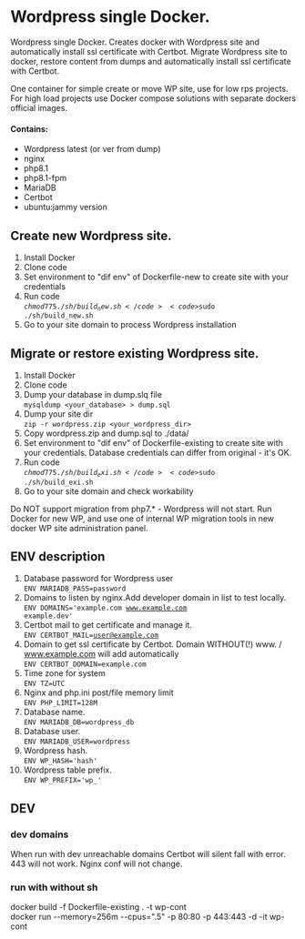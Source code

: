 # Wordpress single Docker. 

Wordpress single Docker. Creates docker with Wordpress site and automatically install ssl certificate with Certbot. Migrate Wordpress site to docker, restore content from dumps and automatically install ssl certificate with Certbot.  
  
One container for simple create or move WP site, use for low rps projects. For high load projects use Docker compose solutions with separate dockers official images. 

#### Contains:
- Wordpress latest (or ver from dump)
- nginx
- php8.1
- php8.1-fpm
- MariaDB 
- Certbot
- ubuntu:jammy version

## Create new Wordpress site.
1. Install Docker
2. Clone code
3. Set environment to "dif env" of Dockerfile-new to create site with your credentials
4. Run code  
<code>$chmod 775 ./sh/build_new.sh</code>  
<code>$sudo ./sh/build_new.sh</code>
5. Go to your site domain to process Wordpress installation

## Migrate or restore existing Wordpress site.
1. Install Docker
2. Clone code
3. Dump your database in dump.slq file  
   <code>mysqldump <your_database> > dump.sql</code>
4. Dump your site dir  
   <code>zip -r wordpress.zip <your_wordpress_dir> </code>
5. Copy wordpress.zip and dump.sql to ./data/
6. Set environment to "dif env" of Dockerfile-existing to create site with your credentials. Database credentials can differ from original - it's OK.
7. Run code  
   <code>$chmod 775 ./sh/build_exi.sh</code>  
<code>$sudo ./sh/build_exi.sh</code>
8. Go to your site domain and check workability

Do NOT support migration from php7.* - Wordpress will not start. Run Docker for new WP, and use one of internal WP migration tools in new docker WP site administration panel. 

## ENV description
1. Database password for Wordpress user  
   <code>ENV MARIADB_PASS=password</code>
2. Domains to listen by nginx.Add developer domain in list to test locally.  
   <code>ENV DOMAINS='example.com www.example.com example.dev'</code>
3. Certbot mail to get certificate and manage it.  
   <code>ENV CERTBOT_MAIL=user@example.com </code>
4. Domain to get ssl certificate by Certbot. Domain WITHOUT(!) www. / www.example.com will add automatically  
   <code>ENV CERTBOT_DOMAIN=example.com</code>
5. Time zone for system  
   <code>ENV TZ=UTC</code>
6. Nginx and php.ini post/file memory limit  
   <code>ENV PHP_LIMIT=128M</code>
7. Database name.  
   <code>ENV MARIADB_DB=wordpress_db</code>
8. Database user.  
   <code>ENV MARIADB_USER=wordpress</code>
9. Wordpress hash.  
   <code>ENV WP_HASH='hash'</code>
10. Wordpress table prefix.  
<code>ENV WP_PREFIX='wp_'</code>

## DEV
### dev domains
When run with dev unreachable domains Certbot will silent fall with error. 443 will not work. Nginx conf will not change.

### run with without sh
docker build -f Dockerfile-existing . -t wp-cont  
docker run --memory=256m --cpus=".5" -p 80:80 -p 443:443 -d -it wp-cont 
